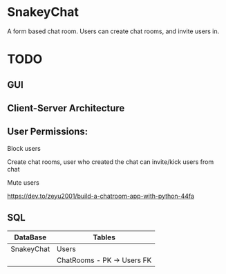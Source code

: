# SnakeyChat
A form based chat room. Users can create chat rooms, and invite users in. 

# TODO

## GUI

## Client-Server Architecture



## User Permissions:

Block users

Create chat rooms, user who created the chat can invite/kick users from chat

Mute users


https://dev.to/zeyu2001/build-a-chatroom-app-with-python-44fa


## SQL

DataBase      | Tables
------------- | -------------
SnakeyChat    | Users
              | ChatRooms - PK -> Users FK
              
